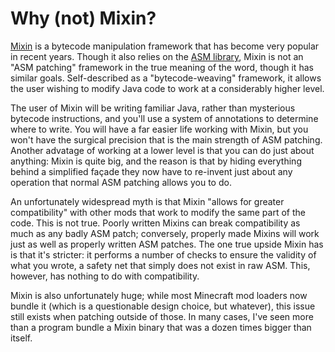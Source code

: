 # Why (not) Mixin?
[Mixin](https://github.com/SpongePowered/Mixin/) is a bytecode manipulation framework that has become very popular in recent years. 
Though it also relies on the [ASM library](https://asm.ow2.io/), Mixin is not an "ASM patching" framework in the true meaning of the word, though it has similar goals. 
Self-described as a "bytecode-weaving" framework, it allows the user wishing to modify Java code to work at a considerably higher level.

The user of Mixin will be writing familiar Java, rather than mysterious bytecode instructions, and you'll use a system of annotations to determine where to write.
You will have a far easier life working with Mixin, but you won't have the surgical precision that is the main strength of ASM patching.
Another advatage of working at a lower level is that you can do just about anything: Mixin is quite big, and the reason is that by hiding everything behind a simplified façade they now have to re-invent just about any operation that normal ASM patching allows you to do.

An unfortunately widespread myth is that Mixin "allows for greater compatibility" with other mods that work to modify the same part of the code. This is not true.
Poorly written Mixins can break compatibility as much as any badly ASM patch; conversely, properly made Mixins will work just as well as properly written ASM patches.
The one true upside Mixin has is that it's stricter: it performs a number of checks to ensure the validity of what you wrote, a safety net that simply does not exist in raw ASM. This, however, has nothing to do with compatibility.

Mixin is also unfortunately huge; while most Minecraft mod loaders now bundle it (which is a questionable design choice, but whatever), this issue still exists when patching outside of those. In many cases, I've seen more than a program bundle a Mixin binary that was a dozen times bigger than itself.
